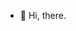 - 👋 Hi, there. 

<!---
KuChar91/KuChar91 is a ✨ special ✨ repository because its `README.md` (this file) appears on your GitHub profile.
You can click the Preview link to take a look at your changes.
--->
